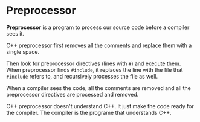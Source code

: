 # Preprocessor

**Preprocessor** is a program to process our source code before a compiler sees it.

 C++ preprocessor first removes all the comments and replace them with a single space.

 Then look for preprocessor directives (lines with `#`) and execute them. When preprocessor finds `#include`, it replaces the line with the file that `#include` refers to, and recursively processes the file as well.

 When a compiler sees the code, all the comments are removed and all the preprocessor directives are processed and removed.

 C++ preprocessor doesn't understand C++. It just make the code ready for the compiler. The compiler is the programe that understands C++.